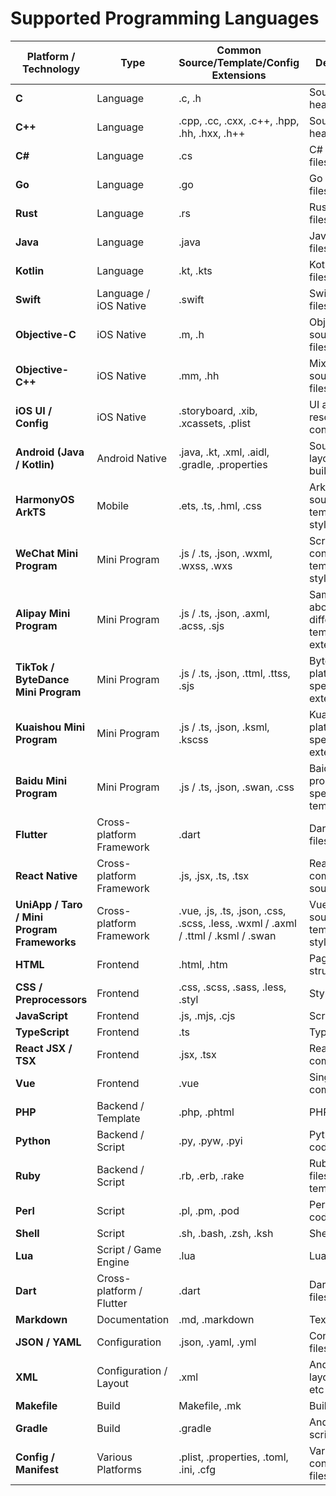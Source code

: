 # Supported Programming Languages

| Platform / Technology           | Type              | Common Source/Template/Config Extensions                                          | Description                |
|--------------------------------|-------------------|----------------------------------------------------------------------------------|----------------------------|
| **C**                          | Language          | .c, .h                                                                           | Source files, header files |
| **C++**                        | Language          | .cpp, .cc, .cxx, .c++, .hpp, .hh, .hxx, .h++                                    | Source files, header files |
| **C#**                         | Language          | .cs                                                                              | C# source files            |
| **Go**                         | Language          | .go                                                                              | Go source files            |
| **Rust**                       | Language          | .rs                                                                              | Rust source files          |
| **Java**                       | Language          | .java                                                                            | Java source files          |
| **Kotlin**                     | Language          | .kt, .kts                                                                        | Kotlin source files, scripts |
| **Swift**                      | Language / iOS Native | .swift                                                                           | Swift source files         |
| **Objective-C**                | iOS Native        | .m, .h                                                                           | Objective-C source/header files |
| **Objective-C++**              | iOS Native        | .mm, .hh                                                                         | Mixed source/header files  |
| **iOS UI / Config**            | iOS Native        | .storyboard, .xib, .xcassets, .plist                                            | UI and resource config     |
| **Android (Java / Kotlin)**    | Android Native    | .java, .kt, .xml, .aidl, .gradle, .properties                                   | Source, layout/config, build scripts |
| **HarmonyOS ArkTS**            | Mobile            | .ets, .ts, .hml, .css                                                           | ArkTS/TS source, layout templates, styles |
| **WeChat Mini Program**        | Mini Program      | .js / .ts, .json, .wxml, .wxss, .wxs                                            | Scripts, config, templates, styles |
| **Alipay Mini Program**        | Mini Program      | .js / .ts, .json, .axml, .acss, .sjs                                            | Same as above, different template/style extensions |
| **TikTok / ByteDance Mini Program** | Mini Program  | .js / .ts, .json, .ttml, .ttss, .sjs                                            | ByteDance platform specific extensions |
| **Kuaishou Mini Program**      | Mini Program      | .js / .ts, .json, .ksml, .kscss                                                 | Kuaishou platform specific extensions |
| **Baidu Mini Program**         | Mini Program      | .js / .ts, .json, .swan, .css                                                   | Baidu mini program specific templates |
| **Flutter**                    | Cross-platform Framework | .dart                                                                            | Dart source files          |
| **React Native**               | Cross-platform Framework | .js, .jsx, .ts, .tsx                                                            | React component source     |
| **UniApp / Taro / Mini Program Frameworks** | Cross-platform Framework | .vue, .js, .ts, .json, .css, .scss, .less, .wxml / .axml / .ttml / .ksml / .swan | Vue/TS/React source and templates, styles |
| **HTML**                       | Frontend          | .html, .htm                                                                      | Page structure            |
| **CSS / Preprocessors**        | Frontend          | .css, .scss, .sass, .less, .styl                                                | Style files               |
| **JavaScript**                 | Frontend          | .js, .mjs, .cjs                                                                 | Scripts                   |
| **TypeScript**                 | Frontend          | .ts                                                                              | Typed scripts             |
| **React JSX / TSX**            | Frontend          | .jsx, .tsx                                                                       | React components          |
| **Vue**                        | Frontend          | .vue                                                                             | Single file components    |
| **PHP**                        | Backend / Template | .php, .phtml                                                                     | PHP scripts               |
| **Python**                     | Backend / Script  | .py, .pyw, .pyi                                                                 | Python source code        |
| **Ruby**                       | Backend / Script  | .rb, .erb, .rake                                                                | Ruby source files and templates |
| **Perl**                       | Script            | .pl, .pm, .pod                                                                  | Perl source code          |
| **Shell**                      | Script            | .sh, .bash, .zsh, .ksh                                                          | Shell scripts             |
| **Lua**                        | Script / Game Engine | .lua                                                                             | Lua scripts               |
| **Dart**                       | Cross-platform / Flutter | .dart                                                                            | Dart source files         |
| **Markdown**                   | Documentation     | .md, .markdown                                                                   | Text format               |
| **JSON / YAML**                | Configuration     | .json, .yaml, .yml                                                              | Configuration files       |
| **XML**                        | Configuration / Layout | .xml                                                                             | Android layout/config etc |
| **Makefile**                   | Build             | Makefile, .mk                                                                    | Build scripts             |
| **Gradle**                     | Build             | .gradle                                                                          | Android build scripts     |
| **Config / Manifest**          | Various Platforms | .plist, .properties, .toml, .ini, .cfg                                          | Various configuration files |